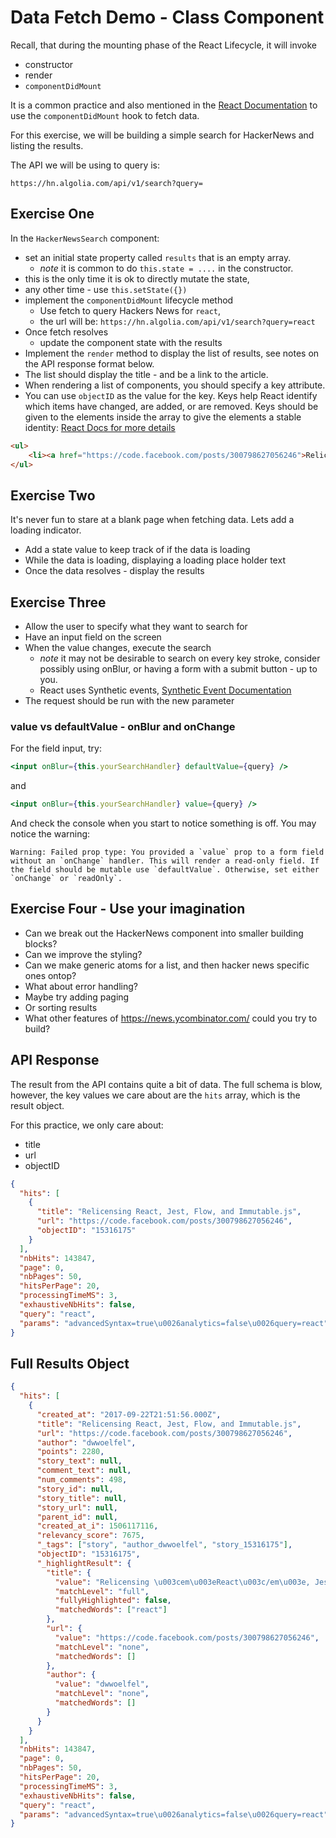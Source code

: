 # Data Fetch Demo - Class Component

Recall, that during the mounting phase of the React Lifecycle, it will invoke

- constructor
- render
- `componentDidMount`

It is a common practice and also mentioned in the [React Documentation](https://reactjs.org/docs/react-component.html#componentdidmount) to use the `componentDidMount` hook to fetch data.

For this exercise, we will be building a simple search for HackerNews and listing the results.

The API we will be using to query is:

`https://hn.algolia.com/api/v1/search?query=`

## Exercise One

In the `HackerNewsSearch` component:

- set an initial state property called `results` that is an empty array.
  - _note_ it is common to do `this.state = ....` in the constructor.
- this is the only time it is ok to directly mutate the state,
- any other time - use `this.setState({})`
- implement the `componentDidMount` lifecycle method
  - Use fetch to query Hackers News for `react`,
  - the url will be: `https://hn.algolia.com/api/v1/search?query=react`
- Once fetch resolves
  - update the component state with the results
- Implement the `render` method to display the list of results, see notes on the API response format below.
- The list should display the title - and be a link to the article.
- When rendering a list of components, you should specify a key attribute.
- You can use `objectID` as the value for the key.
  Keys help React identify which items have changed, are added, or are removed. Keys should be given to the elements inside the array to give the elements a stable identity: [React Docs for more details](https://reactjs.org/docs/lists-and-keys.html#keys)

```html
<ul>
    <li><a href="https://code.facebook.com/posts/300798627056246">Relicensing React, Jest, Flow, and Immutable.js<a></li>
</ul>

```

## Exercise Two

It's never fun to stare at a blank page when fetching data. Lets add a loading indicator.

- Add a state value to keep track of if the data is loading
- While the data is loading, displaying a loading place holder text
- Once the data resolves - display the results

## Exercise Three

- Allow the user to specify what they want to search for
- Have an input field on the screen
- When the value changes, execute the search
  - _note_ it may not be desirable to search on every key stroke, consider possibly using onBlur, or having a form with a submit button - up to you.
  - React uses Synthetic events, [Synthetic Event Documentation](https://reactjs.org/docs/events.html)
- The request should be run with the new parameter

### value vs defaultValue - onBlur and onChange

For the field input, try:

```jsx
<input onBlur={this.yourSearchHandler} defaultValue={query} />
```

and

```jsx
<input onBlur={this.yourSearchHandler} value={query} />
```

And check the console when you start to notice something is off. You may notice the warning:

```
Warning: Failed prop type: You provided a `value` prop to a form field without an `onChange` handler. This will render a read-only field. If the field should be mutable use `defaultValue`. Otherwise, set either `onChange` or `readOnly`.
```

## Exercise Four - Use your imagination

- Can we break out the HackerNews component into smaller building blocks?
- Can we improve the styling?
- Can we make generic atoms for a list, and then hacker news specific ones ontop?
- What about error handling?
- Maybe try adding paging
- Or sorting results
- What other features of https://news.ycombinator.com/ could you try to build?

## API Response

The result from the API contains quite a bit of data. The full schema is blow, however, the key values we care about are the `hits` array, which is the result object.

For this practice, we only care about:

- title
- url
- objectID

```json
{
  "hits": [
    {
      "title": "Relicensing React, Jest, Flow, and Immutable.js",
      "url": "https://code.facebook.com/posts/300798627056246",
      "objectID": "15316175"
    }
  ],
  "nbHits": 143847,
  "page": 0,
  "nbPages": 50,
  "hitsPerPage": 20,
  "processingTimeMS": 3,
  "exhaustiveNbHits": false,
  "query": "react",
  "params": "advancedSyntax=true\u0026analytics=false\u0026query=react"
}
```

## Full Results Object

```json
{
  "hits": [
    {
      "created_at": "2017-09-22T21:51:56.000Z",
      "title": "Relicensing React, Jest, Flow, and Immutable.js",
      "url": "https://code.facebook.com/posts/300798627056246",
      "author": "dwwoelfel",
      "points": 2280,
      "story_text": null,
      "comment_text": null,
      "num_comments": 498,
      "story_id": null,
      "story_title": null,
      "story_url": null,
      "parent_id": null,
      "created_at_i": 1506117116,
      "relevancy_score": 7675,
      "_tags": ["story", "author_dwwoelfel", "story_15316175"],
      "objectID": "15316175",
      "_highlightResult": {
        "title": {
          "value": "Relicensing \u003cem\u003eReact\u003c/em\u003e, Jest, Flow, and Immutable.js",
          "matchLevel": "full",
          "fullyHighlighted": false,
          "matchedWords": ["react"]
        },
        "url": {
          "value": "https://code.facebook.com/posts/300798627056246",
          "matchLevel": "none",
          "matchedWords": []
        },
        "author": {
          "value": "dwwoelfel",
          "matchLevel": "none",
          "matchedWords": []
        }
      }
    }
  ],
  "nbHits": 143847,
  "page": 0,
  "nbPages": 50,
  "hitsPerPage": 20,
  "processingTimeMS": 3,
  "exhaustiveNbHits": false,
  "query": "react",
  "params": "advancedSyntax=true\u0026analytics=false\u0026query=react"
}
```
